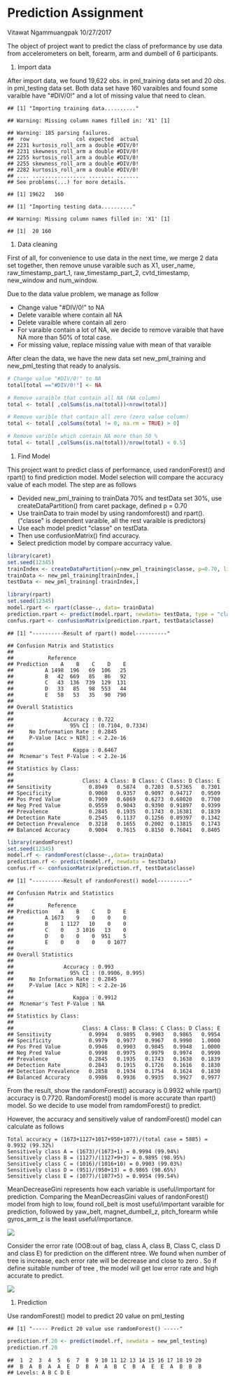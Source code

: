 Prediction Assignment
================
Vitawat Ngammuangpak
10/27/2017

The object of project want to predict the class of preformance by use data from accelerometers on belt, forearm, arm and dumbell of 6 participants.

1.  Import data

After import data, we found 19,622 obs. in pml\_training data set and 20 obs. in pml\_testing data set. Both data set have 160 varaibles and found some varaible have "\#DIV/0!" and a lot of missing value that need to clean.

    ## [1] "Importing training data.........."

    ## Warning: Missing column names filled in: 'X1' [1]

    ## Warning: 185 parsing failures.
    ##  row               col expected  actual
    ## 2231 kurtosis_roll_arm a double #DIV/0!
    ## 2231 skewness_roll_arm a double #DIV/0!
    ## 2255 kurtosis_roll_arm a double #DIV/0!
    ## 2255 skewness_roll_arm a double #DIV/0!
    ## 2282 kurtosis_roll_arm a double #DIV/0!
    ## .... ................. ........ .......
    ## See problems(...) for more details.

    ## [1] 19622   160

    ## [1] "Importing testing data.........."

    ## Warning: Missing column names filled in: 'X1' [1]

    ## [1]  20 160

1.  Data cleaning

First of all, for convenience to use data in the next time, we merge 2 data set together, then remove unuse varaible such as X1, user\_name, raw\_timestamp\_part\_1, raw\_timestamp\_part\_2, cvtd\_timestamp, new\_window and num\_window.

Due to the data value problem, we manage as follow

-   Change value "\#DIV/0!" to NA
-   Delete varaible where contain all NA
-   Delete varaible where contain all zero
-   For varaible contain a lot of NA, we decide to remove varaible that have NA more than 50% of total case.
-   For missing value, replace missing value with mean of that varaible

After clean the data, we have the new data set new\_pml\_training and new\_pml\_testing that ready to analysis.

``` r
# Change value "#DIV/0!" to NA
total[total =="#DIV/0!"] <- NA 

# Remove varaible that contain all NA (NA column)
total <- total[ ,colSums(is.na(total))<nrow(total)] 

# Remove varible that contain all zero (zero value column)
total <- total[ ,colSums(total != 0, na.rm = TRUE) > 0]  

# Remove varible which contain NA more than 50 %
total <- total[ ,colSums(is.na(total))/nrow(total) < 0.5]
```

1.  Find Model

This project want to predict class of performance, used randonForest() and rpart() to find prediction model. Model selection will compare the accuracy value of each model. The step are as follows

-   Devided new\_pml\_training to trainData 70% and testData set 30%, use createDataPartition() from caret package, defined p = 0.70
-   Use trainData to train model by using randomforest() and rpart().("classe" is dependent varaible, all the rest varaible is predictors)
-   Use each model predict "classe" on testData.
-   Then use confusionMatrix() find accuracy.
-   Select prediction model by compare accurracy value.

``` r
library(caret)
set.seed(12345)
trainIndex <- createDataPartition(y=new_pml_training$classe, p=0.70, list=FALSE)
trainData <- new_pml_training[trainIndex,]
testData <- new_pml_training[-trainIndex,]
```

``` r
library(rpart)
set.seed(12345)
model.rpart <- rpart(classe~., data= trainData)
prediction.rpart <- predict(model.rpart, newdata= testData, type = "class")
confus.rpart <- confusionMatrix(prediction.rpart, testData$classe)
```

    ## [1] "----------Result of rpart() model----------"

    ## Confusion Matrix and Statistics
    ## 
    ##           Reference
    ## Prediction    A    B    C    D    E
    ##          A 1498  196   69  106   25
    ##          B   42  669   85   86   92
    ##          C   43  136  739  129  131
    ##          D   33   85   98  553   44
    ##          E   58   53   35   90  790
    ## 
    ## Overall Statistics
    ##                                           
    ##                Accuracy : 0.722           
    ##                  95% CI : (0.7104, 0.7334)
    ##     No Information Rate : 0.2845          
    ##     P-Value [Acc > NIR] : < 2.2e-16       
    ##                                           
    ##                   Kappa : 0.6467          
    ##  Mcnemar's Test P-Value : < 2.2e-16       
    ## 
    ## Statistics by Class:
    ## 
    ##                      Class: A Class: B Class: C Class: D Class: E
    ## Sensitivity            0.8949   0.5874   0.7203  0.57365   0.7301
    ## Specificity            0.9060   0.9357   0.9097  0.94717   0.9509
    ## Pos Pred Value         0.7909   0.6869   0.6273  0.68020   0.7700
    ## Neg Pred Value         0.9559   0.9043   0.9390  0.91897   0.9399
    ## Prevalence             0.2845   0.1935   0.1743  0.16381   0.1839
    ## Detection Rate         0.2545   0.1137   0.1256  0.09397   0.1342
    ## Detection Prevalence   0.3218   0.1655   0.2002  0.13815   0.1743
    ## Balanced Accuracy      0.9004   0.7615   0.8150  0.76041   0.8405

``` r
library(randomForest)
set.seed(12345)
model.rf <- randomForest(classe~.,data= trainData)
prediction.rf <- predict(model.rf, newdata = testData)
confus.rf <- confusionMatrix(prediction.rf, testData$classe)
```

    ## [1] "----------Result of randonForest() model----------"

    ## Confusion Matrix and Statistics
    ## 
    ##           Reference
    ## Prediction    A    B    C    D    E
    ##          A 1673    9    0    0    0
    ##          B    1 1127   10    0    0
    ##          C    0    3 1016   13    0
    ##          D    0    0    0  951    5
    ##          E    0    0    0    0 1077
    ## 
    ## Overall Statistics
    ##                                          
    ##                Accuracy : 0.993          
    ##                  95% CI : (0.9906, 0.995)
    ##     No Information Rate : 0.2845         
    ##     P-Value [Acc > NIR] : < 2.2e-16      
    ##                                          
    ##                   Kappa : 0.9912         
    ##  Mcnemar's Test P-Value : NA             
    ## 
    ## Statistics by Class:
    ## 
    ##                      Class: A Class: B Class: C Class: D Class: E
    ## Sensitivity            0.9994   0.9895   0.9903   0.9865   0.9954
    ## Specificity            0.9979   0.9977   0.9967   0.9990   1.0000
    ## Pos Pred Value         0.9946   0.9903   0.9845   0.9948   1.0000
    ## Neg Pred Value         0.9998   0.9975   0.9979   0.9974   0.9990
    ## Prevalence             0.2845   0.1935   0.1743   0.1638   0.1839
    ## Detection Rate         0.2843   0.1915   0.1726   0.1616   0.1830
    ## Detection Prevalence   0.2858   0.1934   0.1754   0.1624   0.1830
    ## Balanced Accuracy      0.9986   0.9936   0.9935   0.9927   0.9977

From the result, show the randomForest() accuracy is 0.9932 while rpart() accuracy is 0.7720. RandomForest() model is more accurate than rpart() model. So we decide to use model from ramdomForest() to predict.

However, the accuracy and sensitively value of randomForest() model can calculate as follows

    Total accuracy = (1673+1127+1017+950+1077)/(total case = 5885) = 0.9932 (99.32%)
    Sensitively class A = (1673)/(1673+1) = 0.9994 (99.94%)
    Sensitively class B = (1127)/(1127+9+3) = 0.9895 (98.95%)
    Sensitively class C = (1016)/(1016+10) = 0.9903 (99.03%)
    Sensitively class D = (951)/(950+13) = 0.9865 (98.65%)
    Sensitively class E = (1077)/(1077+5) = 0.9954 (99.54%) 

MeanDecreaseGini represents how each variable is useful/important for prediction. Comparing the MeanDecreasGini values of randonForest() model from high to low, found roll\_belt is most useful/important varaible for prediction, followed by yaw\_belt, magnet\_dumbell\_z, pitch\_forearm while gyros\_arm\_z is the least useful/importance.

![](Assignment_files/figure-markdown_github-ascii_identifiers/unnamed-chunk-10-1.png)

Consider the error rate (OOB:out of bag, class A, class B, Class C, class D and class E) for prediction on the different ntree. We found when number of tree is increase, each error rate will be decrease and close to zero . So if define suitable number of tree , the model will get low error rate and high accurate to predict.

![](Assignment_files/figure-markdown_github-ascii_identifiers/unnamed-chunk-11-1.png)

1.  Prediction

Use randomForest() model to predict 20 value on pml\_testing

    ## [1] "----- Predict 20 value use ramdomForest() -----"

``` r
prediction.rf.20 <- predict(model.rf, newdata = new_pml_testing)
prediction.rf.20
```

    ##  1  2  3  4  5  6  7  8  9 10 11 12 13 14 15 16 17 18 19 20 
    ##  B  A  B  A  A  E  D  B  A  A  B  C  B  A  E  E  A  B  B  B 
    ## Levels: A B C D E
